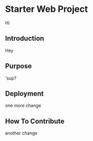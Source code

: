 # Starter Web Project
Hi
## Introduction
Hey
## Purpose
'sup?
## Deployment
one more change
## How To Contribute
another change